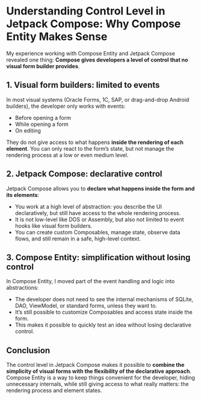 # Understanding Control Level in Jetpack Compose: Why Compose Entity Makes Sense

My experience working with Compose Entity and Jetpack Compose revealed one thing: **Compose gives developers a level of control that no visual form builder provides**.

## 1. Visual form builders: limited to events
In most visual systems (Oracle Forms, 1C, SAP, or drag-and-drop Android builders), the developer only works with events:

- Before opening a form  
- While opening a form  
- On editing  

They do not give access to what happens **inside the rendering of each element**. You can only react to the form’s state, but not manage the rendering process at a low or even medium level.

## 2. Jetpack Compose: declarative control
Jetpack Compose allows you to **declare what happens inside the form and its elements**:

- You work at a high level of abstraction: you describe the UI declaratively, but still have access to the whole rendering process.  
- It is not low-level like DOS or Assembly, but also not limited to event hooks like visual form builders.  
- You can create custom Composables, manage state, observe data flows, and still remain in a safe, high-level context.

## 3. Compose Entity: simplification without losing control
In Compose Entity, I moved part of the event handling and logic into abstractions:

- The developer does not need to see the internal mechanisms of SQLite, DAO, ViewModel, or standard forms, unless they want to.  
- It’s still possible to customize Composables and access state inside the form.  
- This makes it possible to quickly test an idea without losing declarative control.

## Conclusion
The control level in Jetpack Compose makes it possible to **combine the simplicity of visual forms with the flexibility of the declarative approach**. Compose Entity is a way to keep things convenient for the developer, hiding unnecessary internals, while still giving access to what really matters: the rendering process and element states.
